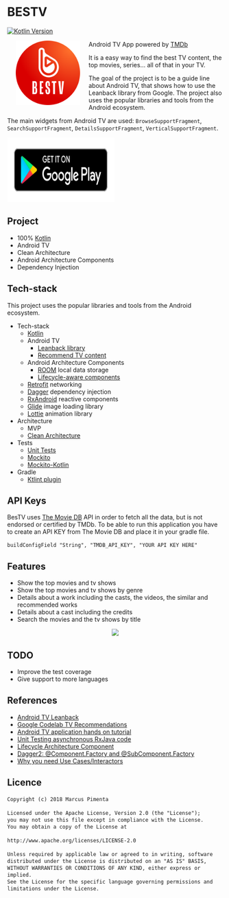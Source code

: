 # BESTV
[![Kotlin Version](https://img.shields.io/badge/Kotlin-1.3.61-blue.svg)](https://kotlinlang.org)

<img src="/app/src/main/res/drawable/app_icon.png"  align="left" hspace="20" height="150" width="150">

Android TV App powered by [TMDb](https://www.themoviedb.org/)

It is a easy way to find the best TV content, the top movies, series... all of that in your TV.

The goal of the project is to be a guide line about Android TV, that shows how to use the Leanback library from Google. The project also uses the popular libraries and tools from the Android ecosystem. 

The main widgets from Android TV are used: `BrowseSupportFragment`, `SearchSupportFragment`, `DetailsSupportFragment`, `VerticalSupportFragment`.

<a href="https://play.google.com/store/apps/details?id=com.pimenta.bestv"><img alt="Get it on Google Play" src="google_play_badge/en_get.svg" height="150" width="250" /></a>

## Project
- 100% [Kotlin](https://kotlinlang.org/)
- Android TV
- Clean Architecture
- Android Architecture Components
- Dependency Injection

## Tech-stack
This project uses the popular libraries and tools from the Android ecosystem.
- Tech-stack
    - [Kotlin](https://kotlinlang.org/)
    - Android TV
        - [Leanback library](https://developer.android.com/tv)
        - [Recommend TV content](https://developer.android.com/training/tv/discovery/recommendations)
    - Android Architecture Components
        - [ROOM](https://developer.android.com/topic/libraries/architecture/room) local data storage
        - [Lifecycle-aware components](https://developer.android.com/topic/libraries/architecture/lifecycle)
    - [Retrofit](https://square.github.io/retrofit/) networking 
    - [Dagger](https://dagger.dev/android.html) dependency injection
    - [RxAndroid](https://github.com/ReactiveX/RxAndroid) reactive components
    - [Glide](https://github.com/bumptech/glide) image loading library
    - [Lottie](http://airbnb.io/lottie) animation library 
- Architecture
    - MVP
    - [Clean Architecture](https://proandroiddev.com/kotlin-clean-architecture-1ad42fcd97fa)
- Tests
    - [Unit Tests](https://en.wikipedia.org/wiki/Unit_testing)
    - [Mockito](https://github.com/mockito/mockito) 
    - [Mockito-Kotlin](https://github.com/nhaarman/mockito-kotlin)
- Gradle
    - [Ktlint plugin](https://github.com/JLLeitschuh/ktlint-gradle)

## API Keys
BesTV uses [The Movie DB](https://www.themoviedb.org/) API in order to fetch all the data, but is not endorsed or certified by TMDb.
To be able to run this application you have to create an API KEY from The Movie DB and place it in your gradle file.
<br>
```
buildConfigField "String", "TMDB_API_KEY", "YOUR API KEY HERE"
```

## Features
<ul>
<li>Show the top movies and tv shows</li>
<li>Show the top movies and tv shows by genre</li>
<li>Details about a work including the casts, the videos, the similar and recommended works</li>
<li>Details about a cast including the credits</li>
<li>Search the movies and the tv shows by title</li>
</ul>

<p align="center">
  <img src="gif/app.gif">
</p>

## TODO
- Improve the test coverage
- Give support to more languages

## References
- [Android TV Leanback](https://github.com/googlesamples/androidtv-Leanback)
- [Google Codelab TV Recommendations](https://github.com/googlecodelabs/tv-recommendations)
- [Android TV application hands on tutorial](https://corochann.com/android-tv-application-hands-on-tutorial)
- [Unit Testing asynchronous RxJava code](https://medium.com/@PaulinaSadowska/writing-unit-tests-on-asynchronous-events-with-rxjava-and-rxkotlin-1616a27f69aa)
- [Lifecycle Architecture Component](https://medium.com/mindorks/autodisposable-for-rxjava-with-lifecycle-architecture-component-23dfcfa83a2)
- [Dagger2: @Component.Factory and @SubComponent.Factory](https://android.jlelse.eu/dagger2-component-factory-and-subcomponent-factory-b181ec96b213)
- [Why you need Use Cases/Interactors](https://proandroiddev.com/why-you-need-use-cases-interactors-142e8a6fe576)

## Licence
```
Copyright (c) 2018 Marcus Pimenta

Licensed under the Apache License, Version 2.0 (the "License");
you may not use this file except in compliance with the License.
You may obtain a copy of the License at

http://www.apache.org/licenses/LICENSE-2.0

Unless required by applicable law or agreed to in writing, software
distributed under the License is distributed on an "AS IS" BASIS,
WITHOUT WARRANTIES OR CONDITIONS OF ANY KIND, either express or implied.
See the License for the specific language governing permissions and
limitations under the License.
```
